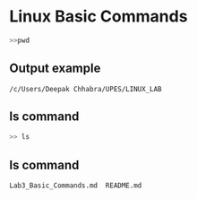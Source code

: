 # Linux Basic Commands

```bash
>>pwd
```
## Output example

``` 
/c/Users/Deepak Chhabra/UPES/LINUX_LAB

```

## ls command 

```bash 
>> ls 
```

## ls command 

```
Lab3_Basic_Commands.md  README.md

```